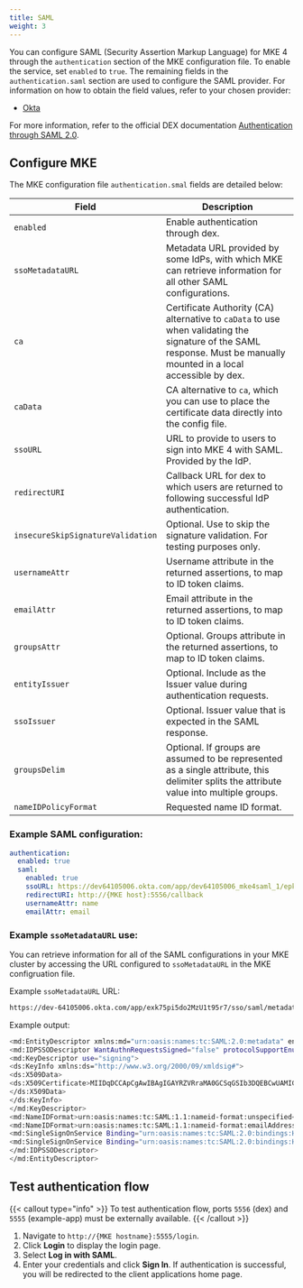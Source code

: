 ```yaml
---
title: SAML
weight: 3
---
```


You can configure SAML (Security Assertion Markup Language) for MKE 4 through
the `authentication` section of the MKE configuration file. To enable the
service, set `enabled` to `true`. The remaining fields in the
`authentication.saml` section are used to configure the SAML provider. For
information on how to obtain the field values, refer to your chosen provider:

- [Okta](SAML-OKTA-configuration)

For more information, refer to the official DEX documentation
[Authentication through SAML 2.0](https://dexidp.io/docs/connectors/saml/).

## Configure MKE

The MKE configuration file `authentication.smal` fields are detailed below:

| Field                             | Description                                                                                                                                                                         |
|-----------------------------------|-------------------------------------------------------------------------------------------------------------------------------------------------------------------------------------|
| `enabled`                         | Enable authentication through dex.                                                                                                                                                  |
| `ssoMetadataURL`                  | Metadata URL provided by some IdPs, with which MKE can retrieve information for all other SAML configurations.                                                                      |
| `ca`                              | Certificate Authority (CA) alternative to `caData` to use when validating the signature of the SAML response. Must be manually mounted in a local accessible by dex. |
| `caData`                          | CA alternative to `ca`, which you can use to place the certificate data directly into the config file.                                                                |
| `ssoURL`                          | URL to provide to users to sign into MKE 4 with SAML. Provided by the IdP.                                                                                                          |
| `redirectURI`                     | Callback URL for dex to which users are returned to following successful IdP authentication.                                                                                        |
| `insecureSkipSignatureValidation` | Optional. Use to skip the signature validation. For testing purposes only.                                                                                                          |
| `usernameAttr`                    | Username attribute in the returned assertions, to map to ID token claims.                                                                                                           |
| `emailAttr`                       | Email attribute in the returned assertions, to map to ID token claims.                                                                                                              |
| `groupsAttr`                      | Optional. Groups attribute in the returned assertions, to map to ID token claims.                                                                                                   |
| `entityIssuer`                    | Optional. Include as the Issuer value during authentication requests.                                                                                                               |
| `ssoIssuer`                       | Optional. Issuer value that is expected in the SAML response.                                                                                                                       |
| `groupsDelim`                     | Optional. If groups are assumed to be represented as a single attribute, this delimiter splits the attribute value into multiple groups.                                            |
| `nameIDPolicyFormat`              | Requested name ID format.                                                                                                                                                           |

### Example SAML configuration:

```yaml
authentication:
  enabled: true
  saml:
    enabled: true
    ssoURL: https://dev64105006.okta.com/app/dev64105006_mke4saml_1/epkdtszgindywD6mF5s7/sso/saml
    redirectURI: http://{MKE host}:5556/callback
    usernameAttr: name
    emailAttr: email
```

### Example `ssoMetadataURL` use:

You can retrieve information for all of the SAML configurations in your MKE
cluster by accessing the URL configured to `ssoMetadataURL` in the MKE
configruation file.

Example `ssoMetadataURL` URL:

```bash
https://dev-64105006.okta.com/app/exk75pi5do2MzU1t95r7/sso/saml/metadata
```

Example output:

```bash
<md:EntityDescriptor xmlns:md="urn:oasis:names:tc:SAML:2.0:metadata" entityID="http://www.okta.com/exk75pi5do2MzU1t95r7">
<md:IDPSSODescriptor WantAuthnRequestsSigned="false" protocolSupportEnumeration="urn:oasis:names:tc:SAML:2.0:protocol">
<md:KeyDescriptor use="signing">
<ds:KeyInfo xmlns:ds="http://www.w3.org/2000/09/xmldsig#">
<ds:X509Data>
<ds:X509Certificate>MIIDqDCCApCgAwIBAgIGAYRZVRraMA0GCSqGSIb3DQEBCwUAMIGUMQswCQYDVQQGEwJVUzETMBEG A1UECAwKQ2FsaWZvcm5pYTeWMBQGA1UEBwwNU2FuIEZyYW5jaXNjszENMAsGA1UECgwET2t0YTEU MBIGA1UECwwLU1NPUHJvdmlkZXIxFTATBgNVBAMMDGRldi02NDEwNTAwNjEcMBoGCSqGSIb3DQEJ ARYNaW5mb0Bva3RhLmNvbTAeFw0yMjExMDgyMjIwMDBaFw0zMjExMDgyMjIxMDBaMIGUMQswCQYD VQQGEwJVUzETMBEGA1UECAwKQ2FsaWevcmcpYTEqMBQGA1UEBwwNU2FuIEZyYW5jaXNjbzENMAsG A1UECgwET2t0YTEUMBIGA1UECwwLU1NPUHJvdmlkZXIxFTATBgNVBAMMDGRldi02NDEwNTAwNjEc MBoGCSqGSIb3DQEJARYNaW5mb0Bva3RhLmNvbTCCdSIwDQYJKoZIhvcNAcEBBQADggEPADCCAQoC ggEBAMBMAL7j8+FckMRBx9nIllViMRF8Ah/Gfxnjm4r3LqSdAkMnG4lch7jPNxwy43oOzeO55Ee2 oOqO5RyY0LxhNhGgITzMU1l/I7j6Z/T845aaoadkFe6AHr4sA1PWquw7fPRIgVhDJUbBvtPwf8SI +ncMSkoulQ+FitheN8n+o/7obEfKQxvSbdTudDZgPtPAY2G9VMjhYVnwked9u8ZrAj3IckS6UWlB WV/BG/XDn2wawuQco2/sR3qhUi6cvIpXtSkArW4LCqp2PZH/ItgaTSR+UjfiIaQQBUvUq2E2JGO6 SiuGWjNHGo6+S0cT2rgkTKSqLzjME9BeSw9J45HtmY0CAwEAATANBgkqhkiG9w0BAQsFAAOCAQEA LoOtDbvh9vQdCpjZ4enLdBBls2cIr7/YRl43Sv0MGcckQYwOk9OZg9uuMsUJTp6fkbjy1kBfbj7R ZSqNTtQGMs8V30kxCfpxFOBUOm6f/pKJvGqkDjOXMLaWMuwM+j//LYw8N9EIEnH8aN4e7sitHL3L ORpQ8I+M9lRUATgzUaz59dLNHHO9sg5ikDE2kL84U9nQAMDXc+vsUordGRUotVlvIuXT8Hv63OSS akpuYR4Jx9l9XV4nOufhmAZh2dKJKd7c+wlQuJNL+xBEax2F6qQfCjzLEnWEx5wt3vT0EtCGLBOU ZIBHiRNuPYueZ9PdRkpWJpscyjZsfbgzhMCbRg==</ds:X509Certificate>
</ds:X509Data>
</ds:KeyInfo>
</md:KeyDescriptor>
<md:NameIDFormat>urn:oasis:names:tc:SAML:1.1:nameid-format:unspecified</md:NameIDFormat>
<md:NameIDFormat>urn:oasis:names:tc:SAML:1.1:nameid-format:emailAddress</md:NameIDFormat>
<md:SingleSignOnService Binding="urn:oasis:names:tc:SAML:2.0:bindings:HTTP-POST" Location="https://dev-64105006.okta.com/app/dev-63105106_mke_2/exk75pi5do2MzU1t95r7/sso/saml"/>
<md:SingleSignOnService Binding="urn:oasis:names:tc:SAML:2.0:bindings:HTTP-Redirect" Location="https://dev-63105106.okta.com/app/dev-63105106_mke_2/exk75pi5do2MzU1t95r7/sso/saml"/>
</md:IDPSSODescriptor>
</md:EntityDescriptor>
```

## Test authentication flow

{{< callout type="info" >}}
  To test authentication flow, ports `5556` (dex) and `5555` (example-app) must be externally available.
{{< /callout >}}

1. Navigate to `http://{MKE hostname}:5555/login`.
2. Click **Login** to display the login page.
3. Select **Log in with SAML**.
4. Enter your credentials and click **Sign In**. If authentication is successful,
you will be redirected to the client applications home page.
